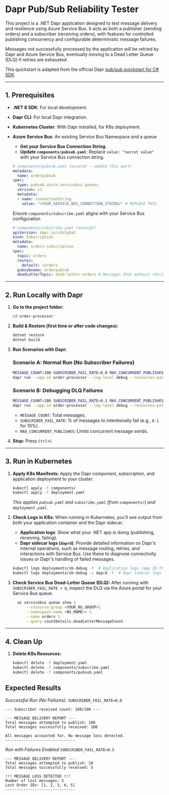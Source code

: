 # Dapr Pub/Sub Reliability Tester

This project is a .NET Dapr application designed to test message delivery and resilience using Azure Service Bus. It acts as both a publisher (sending orders) and a subscriber (receiving orders), with features for controlled publishing concurrency and configurable deterministic message failures.

Messages not successfully processed by the application will be retried by Dapr and Azure Service Bus, eventually moving to a Dead Letter Queue (DLQ) if retries are exhausted.

This quickstart is adapted from the official Dapr [pub/sub quickstart for C# SDK](https://github.com/dapr/quickstarts/tree/master/pub_sub/csharp/sdk)

---

## 1. Prerequisites

* **.NET 8 SDK**: For local development.
* **Dapr CLI**: For local Dapr integration.
* **Kubernetes Cluster**: With Dapr installed, for K8s deployment.
* **Azure Service Bus**: An existing Service Bus Namespace and a queue 
    * **Get your Service Bus Connection String**:
    * **Update `components/pubsub.yaml`**: Replace `value: "secret value"` with your Service Bus connection string.

    ```yaml
    # components/pubsub.yaml (excerpt - update this part)
    metadata:
      name: orderpubsub
    spec:
      type: pubsub.azure.servicebus.queues
      version: v1
      metadata:
      - name: connectionString
        value: "<YOUR_SERVICE_BUS_CONNECTION_STRING>" # REPLACE THIS
    ```
    Ensure `components/subscribe.yaml` aligns with your Service Bus configuration
    ```yaml
    # components/subscribe.yaml (excerpt)
    apiVersion: dapr.io/v2alpha1
    kind: Subscription
    metadata:
      name: orders-subscription
    spec:
      topic: orders
      routes:
        default: /orders
      pubsubname: orderpubsub
      deadLetterTopic: dead-letter-orders # Messages that exhaust retries will go here.
    ```

---

## 2. Run Locally with Dapr

1.  **Go to the project folder:**
    ```bash
    cd order-processor
    ```

2.  **Build & Restore (first time or after code changes):**
    ```bash
    dotnet restore
    dotnet build
    ```

3.  **Run Scenarios with Dapr:**

    ### Scenario A: Normal Run (No Subscriber Failures)
    ```bash
    MESSAGE_COUNT=100 SUBSCRIBER_FAIL_RATE=0.0 MAX_CONCURRENT_PUBLISHES=5 \
    dapr run --app-id order-processor --log-level debug --resources-path ../components --app-port 7006 -- dotnet run
    ```

    ### Scenario B: Debugging DLQ Failures
    ```bash
    MESSAGE_COUNT=100 SUBSCRIBER_FAIL_RATE=0.1 MAX_CONCURRENT_PUBLISHES=5 \
    dapr run --app-id order-processor --log-level debug --resources-path ../components --app-port 7006 -- dotnet run
    ```
    * `MESSAGE_COUNT`: Total messages.
    * `SUBSCRIBER_FAIL_RATE`: % of messages to intentionally fail (e.g., `0.1` for 10%).
    * `MAX_CONCURRENT_PUBLISHES`: Limits concurrent message sends.

4.  **Stop:** Press `Ctrl+C`.
---

## 3. Run in Kubernetes

1.  **Apply K8s Manifests:**
    Apply the Dapr component, subscription, and application deployment to your cluster.
    ```bash
    kubectl apply -f components/
    kubectl apply -f deployment.yaml
    ```
    *This applies `pubsub.yaml` and `subscribe.yaml` (from `components/`) and `deployment.yaml`.*
2.  **Check Logs in K8s:**
    When running in Kubernetes, you'll see output from both your application container and the Dapr sidecar.
    * **Application logs**: Show what your .NET app is doing (publishing, receiving, failing).
    * **Dapr sidecar logs (`daprd`)**: Provide detailed information on Dapr's internal operations, such as message routing, retries, and interactions with Service Bus. Use these to diagnose connectivity issues or Dapr's handling of failed messages.

    ```bash
    kubectl logs deployments/sb-debug -f  # Application logs (app ID from deployment.yaml)
    kubectl logs deployments/sb-debug -c daprd -f  # Dapr sidecar logs
    ```

3.  **Check Service Bus Dead-Letter Queue (DLQ):**
    After running with `SUBSCRIBER_FAIL_RATE > 0`, inspect the DLQ via the Azure portal for your Service Bus queue.

    ```bash
      az servicebus queue show \
          --resource-group <YOUR_RG_GROUP>\
          --namespace-name <NS_MAME>> \
          --name orders \
          --query countDetails.deadLetterMessageCount
    ```



---

## 4. Clean Up

1.  **Delete K8s Resources:**
    ```bash
    kubectl delete -f deployment.yaml
    kubectl delete -f components/subscribe.yaml
    kubectl delete -f components/pubsub.yaml
    ```

## Expected Results
*Successful Run (No Failures)*. `SUBSCRIBER_FAIL_RATE=0.0`

```
--- Subscriber received count: 100/100 ---

--- MESSAGE DELIVERY REPORT ---
Total messages attempted to publish: 100
Total messages successfully received: 100

All messages accounted for. No message loss detected.
-------------------------------
```

*Run with Failures Enabled* `SUBSCRIBER_FAIL_RATE=0.5`

```
--- MESSAGE DELIVERY REPORT ---
Total messages attempted to publish: 10
Total messages successfully received: 5

!!! MESSAGE LOSS DETECTED !!!
Number of lost messages: 5
Lost Order IDs: [1, 2, 3, 4, 5]
-------------------------------
```
